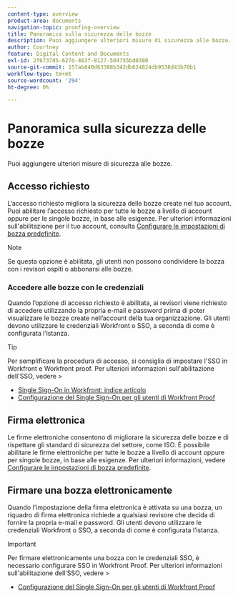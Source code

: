 ```yaml
---
content-type: overview
product-area: documents
navigation-topic: proofing-overview
title: Panoramica sulla sicurezza delle bozze
description: Puoi aggiungere ulteriori misure di sicurezza alle bozze.
author: Courtney
feature: Digital Content and Documents
exl-id: 2f6737d5-627d-463f-8127-504755bd0380
source-git-commit: 157ab840d63388b342db624824db9538d43b70b1
workflow-type: tm+mt
source-wordcount: '294'
ht-degree: 0%

---
```


# Panoramica sulla sicurezza delle bozze

Puoi aggiungere ulteriori misure di sicurezza alle bozze.

## Accesso richiesto

L’accesso richiesto migliora la sicurezza delle bozze create nel tuo account. Puoi abilitare l’accesso richiesto per tutte le bozze a livello di account oppure per le singole bozze, in base alle esigenze. Per ulteriori informazioni sull&#39;abilitazione per il tuo account, consulta [Configurare le impostazioni di bozza predefinite](/help/quicksilver/administration-and-setup/manage-workfront/configure-proofing/configure-default-proof-settings.md).

>[!NOTE]
>
>Se questa opzione è abilitata, gli utenti non possono condividere la bozza con i revisori ospiti o abbonarsi alle bozze.

### Accedere alle bozze con le credenziali

Quando l’opzione di accesso richiesto è abilitata, ai revisori viene richiesto di accedere utilizzando la propria e-mail e password prima di poter visualizzare le bozze create nell’account della tua organizzazione. Gli utenti devono utilizzare le credenziali Workfront o SSO, a seconda di come è configurata l’istanza.

>[!TIP]
>
>Per semplificare la procedura di accesso, si consiglia di impostare l&#39;SSO in Workfront e Workfront proof. Per ulteriori informazioni sull&#39;abilitazione dell&#39;SSO, vedere >
>* [Single Sign-On in Workfront: indice articolo](../../../administration-and-setup/add-users/single-sign-on/single-sign-on.md)
>* [Configurazione del Single Sign-On per gli utenti di Workfront Proof](../../../workfront-proof/wp-acct-admin/account-settings/configure-sso-for-wp-users.md)
>

## Firma elettronica

Le firme elettroniche consentono di migliorare la sicurezza delle bozze e di rispettare gli standard di sicurezza del settore, come ISO. È possibile abilitare le firme elettroniche per tutte le bozze a livello di account oppure per singole bozze, in base alle esigenze. Per ulteriori informazioni, vedere [Configurare le impostazioni di bozza predefinite](/help/quicksilver/administration-and-setup/manage-workfront/configure-proofing/configure-default-proof-settings.md).

## Firmare una bozza elettronicamente

Quando l&#39;impostazione della firma elettronica è attivata su una bozza, un riquadro di firma elettronica richiede a qualsiasi revisore che decida di fornire la propria e-mail e password. Gli utenti devono utilizzare le credenziali Workfront o SSO, a seconda di come è configurata l’istanza.

>[!IMPORTANT]
>
>Per firmare elettronicamente una bozza con le credenziali SSO, è necessario configurare SSO in Workfront Proof. Per ulteriori informazioni sull&#39;abilitazione dell&#39;SSO, vedere >
>* [Configurazione del Single Sign-On per gli utenti di Workfront Proof](../../../workfront-proof/wp-acct-admin/account-settings/configure-sso-for-wp-users.md)
>

